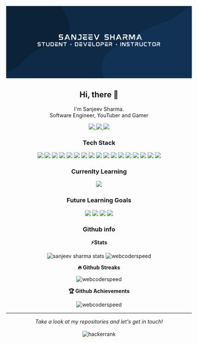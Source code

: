<section align='center'>
<img src='./SANJEEV SHARMA.png' alt='Sanjeev Sharma' />

<h2 align="center">Hi, there 👋</h2>

<p align="center">I'm Sanjeev Sharma.<br/> Software Engineer, YouTuber and Gamer</p>
</p>

<p align="center">
  <a href="https://twitter.com/webcoderspeed/">
    <img src="https://img.shields.io/twitter/follow/webcoderspeed?label=Twitter&logo=twitter&style=for-the-badge" />
  </a>
  <a href="https://www.youtube.com/c/CODEWITHSPEED?sub_confirmation=1">
    <img src="http://img.shields.io/badge/YouTube-1K-red?label=YouTube&logo=YouTube&style=for-the-badge" />
  </a>
  <a href="https://www.linkedin.com/in/sanjeev-sharma-4b6340220/">
    <img src="https://img.shields.io/badge/LinkedIn-98-blue?label=LinkedIn&logo=LinkedIn&style=for-the-badge" />
  </a>
</p>

### Tech Stack

<img src = "https://img.shields.io/badge/-HTML5-E34F26?style=for-the-badge&logo=html5&logoColor=white"> 
<img src = "https://img.shields.io/badge/-CSS3-1572B6?style=for-the-badge&logo=css3&logoColor=white"> 
<img src="https://img.shields.io/badge/-JavaScript-black?style=for-the-badge&logo=JavaScript&logoColor=eed718"> 
<img src="https://img.shields.io/badge/-SASS-CD6799?style=for-the-badge&logo=sass&logoColor=white"> 
<img src="https://img.shields.io/badge/-Python3-black?style=for-the-badge&logo=python&logoColor=3776AB"> 
<img src="https://img.shields.io/badge/-Mocha%20and%20Chai-brown?style=for-the-badge&logo=mocha&logoColor=white"> 
<img src="https://img.shields.io/badge/-Git%20and%20Github-F05032?style=for-the-badge&logo=git&logoColor=white"> 
<img src="https://img.shields.io/badge/-Firebase-black?style=for-the-badge&logo=firebase&logoColor=FFCA28"> 
<img src="https://img.shields.io/badge/-React-161616?style=for-the-badge&logo=react&logoColor=00d9ff"> 
<img src="https://img.shields.io/badge/-Redux-764ABC?style=for-the-badge&logo=redux&logoColor=white">
<img src="https://img.shields.io/badge/-MongoDB-white?style=for-the-badge&logo=mongodb&logoColor=green">
<img src="https://img.shields.io/badge/-Nodejs-339933?style=for-the-badge&logo=Node.js&logoColor=green">
<img src="https://img.shields.io/badge/-JWT-white?style=for-the-badge&logo=JSON Web Tokens&logoColor=purple">
<img src="https://img.shields.io/badge/-Passport.js-black?style=for-the-badge&logo=Passport&logoColor=green">
<img src="https://img.shields.io/badge/-Express.js-white?style=for-the-badge&logo=express&logoColor=black">
<img src="https://img.shields.io/badge/-MY%20SQL-4479A1?style=for-the-badge&logo=mysql&logoColor=white">
<img src="https://img.shields.io/badge/-Tailwind%20css-001440?style=for-the-badge&logo=tailwindcss&logoColor=white">
<br />

### Currenlty Learning

<img src="https://img.shields.io/badge/-Typescript-4479A1?style=for-the-badge&logo=typescript&logoColor=white">
<br />

### Future Learning Goals

<img src="https://img.shields.io/badge/-Bootstrap-764ABC?style=for-the-badge&logo=bootstrap&logoColor=white">
<img src="https://img.shields.io/badge/-GraphQL-white?style=for-the-badge&logo=graphql&logoColor=764ABC">
<img src="https://img.shields.io/badge/-Django-black?style=for-the-badge&logo=Django&logoColor=green">
<img src="https://img.shields.io/badge/-blockchain-white?style=for-the-badge&logo=Blockchain.com&logoColor=764ABC">

### Github info

<b>⚡Stats</b>

<img height="180em" src='https://github-readme-stats.vercel.app/api?username=webcoderspeed&theme=vue-dark&hide_border=true' alt='sanjeev sharma stats'>
<img height="180em" src="https://github-readme-stats.vercel.app/api/top-langs?username=webcoderspeed&show_icons=true&locale=en&layout=compact&langs_count=7&hide_border=true&hide=c&theme=vue-dark" alt="webcoderspeed" />
</br>

**🔥 Github Streaks**

<img height="180em" src="http://github-readme-streak-stats.herokuapp.com?user=webcoderspeed&theme=vue-dark&hide_border=true" alt="webcoderspeed" />
</br>

**🏆 Github Achievements**

<img height="180em" src="https://github-profile-trophy.vercel.app/?username=webcoderspeed&margin-w=5" alt="webcoderspeed" />
 <hr>
 <p>
    <i>Take a look at my repositories and let's get in touch!</i><br><br>
   <img alt="hackerrank" title="hackerrank" src="https://img.shields.io/badge/Thank-You-ff69b4.svg"/>
</p>
</section>
